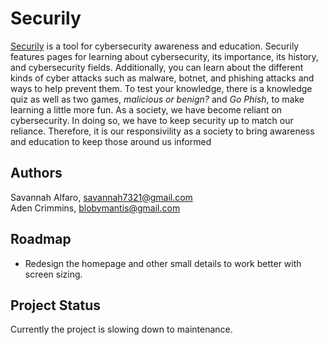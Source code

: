 # Securily
[Securily](https://securily.net) is a tool for cybersecurity awareness and education. Securily features pages for learning about cybersecurity, 
its importance, its history, and cybersecurity fields. Additionally, you can learn about the different kinds of cyber attacks such as 
malware, botnet, and phishing attacks and ways to help prevent them. To test your knowledge, there is a knowledge quiz as well as
two games, *malicious or benign?* and *Go Phish*, to make learning a little more fun. As a society, we have become reliant on 
cybersecurity. In doing so, we have to keep security up to match our reliance. Therefore, it is our responsivility as a society to 
bring awareness and education to keep those around us informed

## Authors
Savannah Alfaro, savannah7321@gmail.com\
Aden Crimmins, blobymantis@gmail.com

## Roadmap
- Redesign the homepage and other small details to work better with screen sizing.

## Project Status
Currently the project is slowing down to maintenance.
